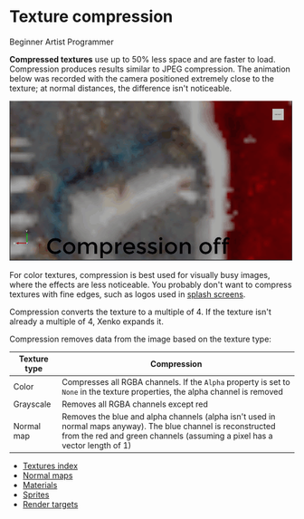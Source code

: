 # Texture compression

<span class="label label-doc-level">Beginner</span>
<span class="label label-doc-audience">Artist</span>
<span class="label label-doc-audience">Programmer</span>

**Compressed textures** use up to 50% less space and are faster to load. Compression produces results similar to JPEG compression. The animation below was recorded with the camera positioned extremely close to the texture; at normal distances, the difference isn't noticeable.

![Texture compression](media/texture-compression.gif)

For color textures, compression is best used for visually busy images, where the effects are less noticeable. You probably don't want to compress textures with fine edges, such as logos used in [splash screens](../../game-studio/splash-screen.md).

Compression converts the texture to a multiple of 4. If the texture isn't already a multiple of 4, Xenko expands it.

Compression removes data from the image based on the texture type:

| Texture type | Compression 
|--------------|----------
| Color        | Compresses all RGBA channels. If the `Alpha` property is set to `None` in the texture properties, the alpha channel is removed
| Grayscale    | Removes all RGBA channels except red
| Normal map   | Removes the blue and alpha channels (alpha isn't used in normal maps anyway). The blue channel is reconstructed from the red and green channels (assuming a pixel has a vector length of 1)

* [Textures index](index.md)
* [Normal maps](normal-maps.md)
* [Materials](../materials/index.md)
* [Sprites](../../sprites/index.md)
* [Render targets](../graphics-compositor/render-targets.md)